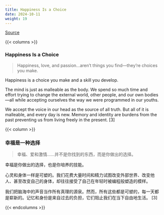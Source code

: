 ```yaml
---
title: Happiness Is a Choice
date: 2024-10-11
weight: 19
---
```


[Source](https://www.navalmanack.com/almanack-of-naval-ravikant/happiness-is-a-choice)

{{< columns >}}

### Happiness Is a Choice

> Happiness, love, and passion…aren’t things you find—they’re choices you make.

Happiness is a choice you make and a skill you develop.

The mind is just as malleable as the body. We spend so much time and effort trying to change the external world, other people, and our own bodies—all while accepting ourselves the way we were programmed in our youths.

We accept the voice in our head as the source of all truth. But all of it is malleable, and every day is new. Memory and identity are burdens from the past preventing us from living freely in the present. [3]

{{< column >}}

### 幸福是一种选择

> 幸福、爱和激情……并不是你找到的东西，而是你做出的选择。

幸福是你做出的选择，也是你培养的技能。

心灵和身体一样是可塑的。我们花费大量时间和精力试图改变外部世界、改变他人、甚至改变自己的身体，却往往接受了自己在年轻时被编程般塑造的模样。

我们把脑海中的声音当作所有真理的源泉。然而，所有这些都是可塑的，每一天都是崭新的。记忆和身份是来自过去的负担，它们阻止我们在当下自由地生活。 [3]

{{< endcolumns >}}
